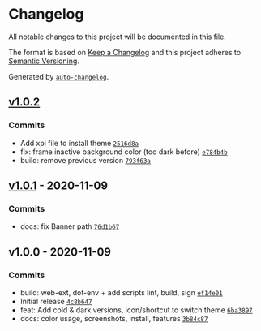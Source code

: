 # Changelog

All notable changes to this project will be documented in this file.

The format is based on [Keep a Changelog](https://keepachangelog.com/en/1.0.0/)
and this project adheres to [Semantic Versioning](https://semver.org/spec/v2.0.0.html).

Generated by [`auto-changelog`](https://github.com/CookPete/auto-changelog).

## [v1.0.2](https://github.com/ArmandPhilippot/coldark-firefox/compare/v1.0.1...v1.0.2)

### Commits

- Add xpi file to install theme [`2516d8a`](https://github.com/ArmandPhilippot/coldark-firefox/commit/2516d8a8e19137a0c996cf5c8a9e4cd51215083a)
- fix: frame inactive background color (too dark before) [`e784b4b`](https://github.com/ArmandPhilippot/coldark-firefox/commit/e784b4b72558529a3465eb5e65c309ef6d3ec5fa)
- build: remove previous version [`793f63a`](https://github.com/ArmandPhilippot/coldark-firefox/commit/793f63ac71fcb64f4b4e2233aefa158cf9b84eda)

## [v1.0.1](https://github.com/ArmandPhilippot/coldark-firefox/compare/v1.0.0...v1.0.1) - 2020-11-09

### Commits

- docs: fix Banner path [`76d1b67`](https://github.com/ArmandPhilippot/coldark-firefox/commit/76d1b67b9bc009bf05215162f0123a4a87226af7)

## v1.0.0 - 2020-11-09

### Commits

- build: web-ext, dot-env + add scripts lint, build, sign [`ef14e01`](https://github.com/ArmandPhilippot/coldark-firefox/commit/ef14e01d7aa7cbf48225b9e4d785d339363b4ce2)
- Initial release [`4c8b647`](https://github.com/ArmandPhilippot/coldark-firefox/commit/4c8b647520e1901ac9cb5f7b70dd4540a3849782)
- feat: Add cold & dark versions, icon/shortcut to switch theme [`6ba3897`](https://github.com/ArmandPhilippot/coldark-firefox/commit/6ba389742449b66d253fc7f906b2954e2f47e4d4)
- docs: color usage, screenshots, install, features [`3b84c87`](https://github.com/ArmandPhilippot/coldark-firefox/commit/3b84c87db59ded61c6aedd61415c58576c8b9a3c)
